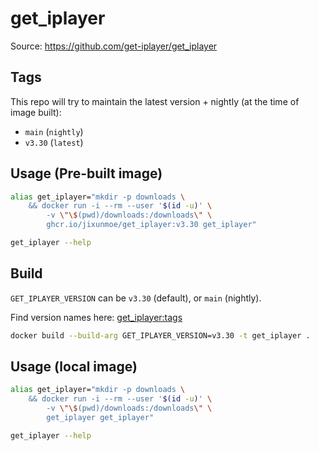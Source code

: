 # get_iplayer

Source: https://github.com/get-iplayer/get_iplayer

## Tags

This repo will try to maintain the latest version + nightly (at the time of image built):

- `main` (`nightly`)
- `v3.30` (`latest`)

## Usage (Pre-built image)

```sh
alias get_iplayer="mkdir -p downloads \
    && docker run -i --rm --user '$(id -u)' \
        -v \"\$(pwd)/downloads:/downloads\" \
        ghcr.io/jixunmoe/get_iplayer:v3.30 get_iplayer"

get_iplayer --help
```

## Build

`GET_IPLAYER_VERSION` can be `v3.30` (default), or `main` (nightly).

Find version names here: [get_iplayer:tags][gi_tags]

```sh
docker build --build-arg GET_IPLAYER_VERSION=v3.30 -t get_iplayer .
```

## Usage (local image)

```sh
alias get_iplayer="mkdir -p downloads \
    && docker run -i --rm --user '$(id -u)' \
        -v \"\$(pwd)/downloads:/downloads\" \
        get_iplayer get_iplayer"

get_iplayer --help
```

[gi_tags]: https://github.com/get-iplayer/get_iplayer/tags
